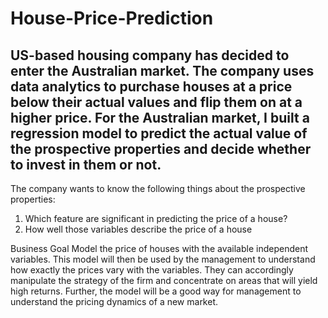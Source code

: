 # House-Price-Prediction

## US-based housing company has decided to enter the Australian market. The company uses data analytics to purchase houses at a price below their actual values and flip them on at a higher price. For the Australian market,  I built a regression model to predict the actual value of the prospective properties and decide whether to invest in them or not.

The company wants to know the following things about the prospective properties:
 1. Which feature are significant in predicting the price of a house?
 2. How well those variables describe the price of a house 

Business Goal 
Model the price of houses with the available independent variables. This model will then be used by the management to understand how exactly the prices vary with the variables. They can accordingly manipulate the strategy of the firm and concentrate on areas that will yield high returns. Further, the model will be a good way for management to understand the pricing dynamics of a new market.
